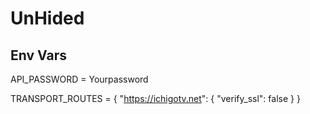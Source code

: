 # UnHided
## Env Vars
API_PASSWORD = Yourpassword


TRANSPORT_ROUTES = {
    "https://ichigotv.net": {
        "verify_ssl": false
    }
}
